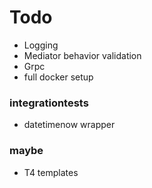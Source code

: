 ﻿# Todo
* Logging
* Mediator behavior validation
* Grpc
* full docker setup

### integrationtests
* datetimenow wrapper


### maybe
* T4 templates